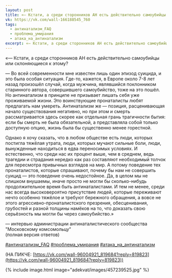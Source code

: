 ```yaml
---
layout: post
title: «— Кстати, а среди сторонников АН есть действительно самоубийцы или склоняющиеся к этому?»
vk: https://vk.com/wall-166188545_760
tags:
  - антинатализм_FAQ
  - проблема_умирания
  - атака_на_антинатализм
excerpt: «— Кстати, а среди сторонников АН есть действительно самоубийцы или склоняющиеся к этому? ...
---
```

«— Кстати, а среди сторонников АН есть действительно самоубийцы или склоняющиеся к этому?

— Во всей современности мне известен лишь один эпизод суицида, и это была особая ситуация. Где-то, кажется, в Европе около 7-8 лет назад произошёл случай, когда мужчина, являвшийся поклонником старинного автора, совершившего самоубийство, тоже на это пошёл. Но антинатализм в принципе не призывает лишать себя уже проживаемой жизни. Это воинствующие пронаталисты любят предлагать нам умереть. Антинатализм же — позиция, расценивающая начало существования негативно, но при этом и смерть рассматривается здесь скорее как отдельная грань трагичности бытия: если бы смерть не была обязательной, а представляла собой только доступную опцию, жизнь была бы существенно менее горестной.

Однако я хочу сказать, что в любом обществе есть люди, которых постигла тяжёлая утрата, люди, которых мучают сильные боли, люди, вынужденные находиться в едва переносимых условиях. И естественно, что среди нас их процент выше, чем в среднем, ведь трагедии и страдания нередко как раз составляют необходимый толчок для пересмотра привычных взглядов на мир. А потому поведение тех пронаталистов, которые спрашивают, почему бы нам не совершить суицид — это поведение очень недостойное. Да, в целом мы не слишком внушаемы, иначе просто не могли бы сколько-нибудь продолжительное время быть антинаталистами. И тем не менее, среди нас всегда высоковероятно присутствие людей, которые переживают нечто особенно тяжёлое и требуют бережного обращения, а вовсе не этого агрессивно-пронаталистского презрения, обесценивания, грубостей и разной толщины намёков на то, что доказать свою серьёзность мы могли бы через самоубийство.»

— интервью администрации антинаталистического сообщества "Московскому комсомольцу"<br>
(полная версия ответов)

[#антинатализм_FAQ](poisk.html#антинатализм_FAQ)
[#проблема_умирания](poisk.html#проблема_умирания)
[#атака_на_антинатализм](poisk.html#атака_на_антинатализм)

(НА ПИКЧЕ: [https://vk.com/wall-96004921_819684?reply=819823](https://vk.com/wall-96004921_819684?reply=819823))

{% include image.html image="adekvat/images/457239525.jpg" %}